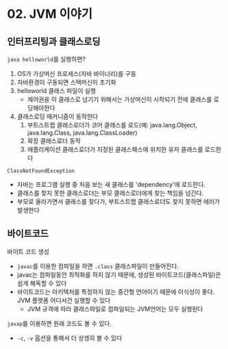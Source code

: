 # 02. JVM 이야기
## 인터프리팅과 클래스로딩
`java helloworld`를 실행하면?
1. OS가 가상머신 프로세스(자바 바이너리)를 구동
2. 자바환경이 구동되면 스택머신이 초기화
3. helloworld 클래스 파일이 실행
   - 제어권을 이 클래스로 넘기기 위해서는 가상머신이 시작되기 전에 클래스를 로딩해야한다
4. 클래스로딩 매커니즘이 동작한다
   1. 부트스트랩 클래스로더가 코어 클래스를 로드(예: java.lang.Object, java.lang.Class, java.lang.ClassLoader)
   2. 확장 클래스로더 동작
   3. 애플리케이션 클래스로더가 지정된 클래스패스에 위치한 유저 클래스를 로드한다

`ClassNotFoundException` 
- 자바는 프로그램 실행 중 처음 보는 새 클래스를 'dependency'에 로드한다.
- 클래스를 찾지 못한 클래스로더는 부모 클래스로더에게 찾는 책임을 넘긴다.
- 부모로 올라가면서 클래스를 찾다가, 부트스트랩 클래스로더도 찾지 못하면 에러가 발생한다

## 바이트코드
바이트 코드 생성
- `javac`를 이용한 컴파일을 하면 `.class` 클래스파일이 만들어진다. 
- javac는 컴파일동안 최적화를 하지 않기 때문에, 생성된 바이트코드(클래스파일)은 쉽게 해독할 수 있다
- 바이트코드는 아키텍처를 특정하지 않는 중간형 언어이기 때문에 이식성이 좋다. JVM 플랫폼 어디서건 실행할 수 있다
   - JVM 규격에 따라 클래스파일로 컴파일되는 JVM언어는 모두 실행된다

`javap`를 이용하면 원래 코드도 볼 수 있다. 
- `-c`, `-v` 옵션을 통해서 더 상셍히 볼 수 있다

